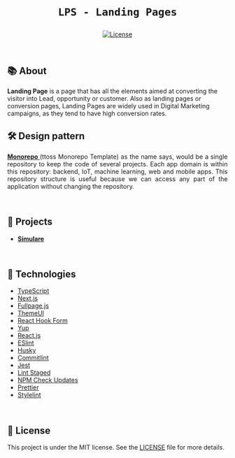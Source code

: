 <h1 align="center">

`LPS - Landing Pages`

</h1>

<p align="center">
<a href="https://github.com/TriangulosTecnologia/lps/blob/main/LICENSE">
    <img src="https://img.shields.io/badge/license-MIT-green" alt="License" />
  </a>
</p>

<br/>

## 📚 About

<strong> Landing Page</strong> is a page that has all the elements aimed at converting the visitor into Lead, opportunity or customer. Also as landing pages or conversion pages, Landing Pages are widely used in Digital Marketing campaigns, as they tend to have high conversion rates.

## 🛠 Design pattern

<p align="justify">
<a href="https://github.com/ttoss/monorepo"><strong> Monorepo </strong></a> (ttoss Monorepo Template) as the name says, would be a single repository to keep the code of several projects. Each app domain is within this repository: backend, IoT, machine learning, web and mobile apps. This repository structure is useful because we can access any part of the application without changing the repository.
</p>

<br/>

## 🚀 Projects

- **[Simulare](https://github.com/TriangulosTecnologia/lps/tree/main/lps/simulare)**

<br/>

## 📌 Technologies

- [TypeScript](https://www.typescriptlang.org/)
- [Next.js](https://nextjs.org/)
- [Fullpage.js](https://alvarotrigo.com/react-fullpage/)
- [ThemeUI](https://theme-ui.com/)
- [React Hook Form](https://react-hook-form.com/)
- [Yup](https://github.com/jquense/yup)
- [React.js](https://reactjs.org/)
- [ESlint](https://eslint.org/)
- [Husky](https://typicode.github.io/husky/#/)
- [Commitlint](https://commitlint.js.org/#/)
- [Jest](https://jestjs.io/)
- [Lint Staged](https://github.com/okonet/lint-staged#readme)
- [NPM Check Updates](https://github.com/raineorshine/npm-check-updates)
- [Prettier](https://prettier.io/)
- [Stylelint](https://stylelint.io/)

<br/>

## 📝 License

This project is under the MIT license. See the [LICENSE](https://github.com/TriangulosTecnologia/lps/blob/main/LICENSE) file for more details.
